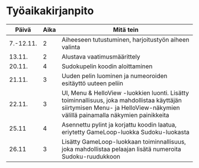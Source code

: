# Työaikakirjanpito

| Päivä | Aika | Mitä tein |
| ---- | ---- | ---- |
| 7.-12.11. | 2 | Aiheeseen tutustuminen, harjoitustyön aiheen valinta |
| 13.11. | 2 | Alustava vaatimusmäärittely |
| 20.11. | 4 | Sudokupelin koodin aloittaminen |
| 21.11. | 3 | Uuden pelin luominen ja numeoroiden esitäyttö uuteen peliin |
| 22.11. | 3 | UI, Menu & HelloView -luokkien luonti. Lisätty toiminnallisuus, joka mahdollistaa käyttäjän siirtymisen Menu- ja HelloView-näkymien välillä painamalla näkymien painikkeita |
| 25.11 | 4 | Asennettu pylint ja korjattu koodin laatua, eriytetty GameLoop-luokka Sudoku-luokasta |
| 26.11 | 3 | Lisätty GameLoop-luokkaan toiminnallisuus, joka mahdollistaa pelaajan lisätä numeroita Sudoku-ruudukkoon |
